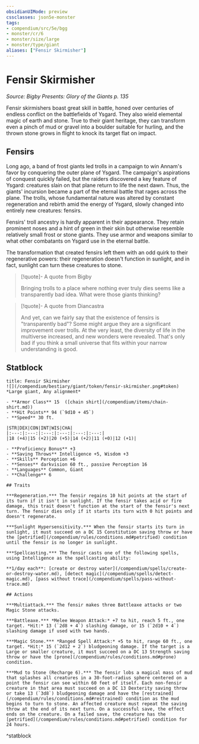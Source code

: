 ```yaml
---
obsidianUIMode: preview
cssclasses: json5e-monster
tags:
- compendium/src/5e/bgg
- monster/cr/6
- monster/size/large
- monster/type/giant
aliases: ["Fensir Skirmisher"]
---
```

# Fensir Skirmisher
*Source: Bigby Presents: Glory of the Giants p. 135*  

Fensir skirmishers boast great skill in battle, honed over centuries of endless conflict on the battlefields of Ysgard. They also wield elemental magic of earth and stone. True to their giant heritage, they can transform even a pinch of mud or gravel into a boulder suitable for hurling, and the thrown stone grows in flight to knock its target flat on impact.

## Fensirs

Long ago, a band of frost giants led trolls in a campaign to win Annam's favor by conquering the outer plane of Ysgard. The campaign's aspirations of conquest quickly failed, but the raiders discovered a key feature of Ysgard: creatures slain on that plane return to life the next dawn. Thus, the giants' incursion became a part of the eternal battle that rages across the plane. The trolls, whose fundamental nature was altered by constant regeneration and rebirth amid the energy of Ysgard, slowly changed into entirely new creatures: fensirs.

Fensirs' troll ancestry is hardly apparent in their appearance. They retain prominent noses and a hint of green in their skin but otherwise resemble relatively small frost or stone giants. They use armor and weapons similar to what other combatants on Ysgard use in the eternal battle.

The transformation that created fensirs left them with an odd quirk to their regenerative powers: their regeneration doesn't function in sunlight, and in fact, sunlight can turn these creatures to stone.

> [!quote]- A quote from Bigby  
> 
> Bringing trolls to a place where nothing ever truly dies seems like a transparently bad idea. What were those giants thinking?

> [!quote]- A quote from Diancastra  
> 
> And yet, can we fairly say that the existence of fensirs is "transparently bad"? Some might argue they are a significant improvement over trolls. At the very least, the diversity of life in the multiverse increased, and new wonders were revealed. That's only bad if you think a small universe that fits within your narrow understanding is good.


## Statblock

```ad-statblock
title: Fensir Skirmisher
![](/compendium/bestiary/giant/token/fensir-skirmisher.png#token)
*Large giant, Any alignment*

- **Armor Class** 15  ([chain shirt](/compendium/items/chain-shirt.md))
- **Hit Points** 94 (`9d10 + 45`)
- **Speed** 30 ft.

|STR|DEX|CON|INT|WIS|CHA|
|:---:|:---:|:---:|:---:|:---:|:---:|
|18 (+4)|15 (+2)|20 (+5)|14 (+2)|11 (+0)|12 (+1)|

- **Proficiency Bonus** +3
- **Saving Throws** Intelligence +5, Wisdom +3
- **Skills** Perception +6
- **Senses** darkvision 60 ft., passive Perception 16
- **Languages** Common, Giant
- **Challenge** 6

## Traits

***Regeneration.*** The fensir regains 10 hit points at the start of its turn if it isn't in sunlight. If the fensir takes acid or fire damage, this trait doesn't function at the start of the fensir's next turn. The fensir dies only if it starts its turn with 0 hit points and doesn't regenerate.

***Sunlight Hypersensitivity.*** When the fensir starts its turn in sunlight, it must succeed on a DC 15 Constitution saving throw or have the [petrified](/compendium/rules/conditions.md#petrified) condition until the fensir is no longer in sunlight.

***Spellcasting.*** The fensir casts one of the following spells, using Intelligence as the spellcasting ability:

**1/day each**: [create or destroy water](/compendium/spells/create-or-destroy-water.md), [detect magic](/compendium/spells/detect-magic.md), [pass without trace](/compendium/spells/pass-without-trace.md)

## Actions

***Multiattack.*** The fensir makes three Battleaxe attacks or two Magic Stone attacks.

***Battleaxe.*** *Melee Weapon Attack:* +7 to hit, reach 5 ft., one target. *Hit:* 13 (`2d8 + 4`) slashing damage, or 15 (`2d10 + 4`) slashing damage if used with two hands.

***Magic Stone.*** *Ranged Spell Attack:* +5 to hit, range 60 ft., one target. *Hit:* 15 (`2d12 + 2`) bludgeoning damage. If the target is a Large or smaller creature, it must succeed on a DC 13 Strength saving throw or have the [prone](/compendium/rules/conditions.md#prone) condition.

***Mud to Stone (Recharge 6).*** The fensir lobs a magical mass of mud that splashes all creatures in a 30-foot-radius sphere centered on a point the fensir can see within 60 feet of itself. Each non-fensir creature in that area must succeed on a DC 13 Dexterity saving throw or take 13 (`3d8`) bludgeoning damage and have the [restrained](/compendium/rules/conditions.md#restrained) condition as the mud begins to turn to stone. An affected creature must repeat the saving throw at the end of its next turn. On a successful save, the effect ends on the creature. On a failed save, the creature has the [petrified](/compendium/rules/conditions.md#petrified) condition for 24 hours.
```
^statblock